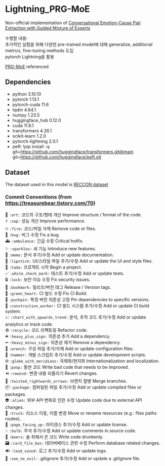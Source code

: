 # Lightning_PRG-MoE

Non-official implementation of [Conversational Emotion-Cause Pair Extraction with Guided Mixture of Experts](https://github.com/jdjin3000/PRG-MoE)

수행할 내용: <br>
추가적인 실험을 위해 다양한 pre-trained model에 대해 generalize, additional metrics, fine-tuning methods 도입 <br>
pytorch Lightning을 활용<br> 

[PRG-MoE](https://github.com/jdjin3000/PRG-MoE) referenced

## Dependencies
- python 3.10.10<br>
- pytorch 1.13.1<br>
- pytorch-cuda 11.6<br>
- tqdm 4.64.1<br>
- numpy 1.23.5<br>
- huggingface_hub 0.12.0<br>
- cuda 11.6.1<br>
- transformers 4.26.1<br>
- scikit-learn 1.2.0<br>
- pytorch-lightning 2.0.1<br>
- peft: !pip install -q git+https://github.com/huggingface/transformers.git@main git+https://github.com/huggingface/peft.git

## Dataset
The dataset used in this model is [RECCON dataset](https://github.com/declare-lab/RECCON)


### Commit Conventions (from https://treasurebear.tistory.com/70)
🎨	`:art:`	코드의 구조/형태 개선	Improve structure / format of the code.<br>
⚡️	`:zap:`	성능 개선	Improve performance.<br>
🔥	`:fire:`	코드/파일 삭제	Remove code or files.<br>
🐛	`:bug:`	버그 수정	Fix a bug.<br>
🚑	`:ambulance:`	긴급 수정	Critical hotfix.<br>
✨	`:sparkles:`	새 기능	Introduce new features.<br>
📝	`:memo:`	문서 추가/수정	Add or update documentation.<br>
💄	`:lipstick:`	UI/스타일 파일 추가/수정	Add or update the UI and style files.<br>
🎉	`:tada:`	프로젝트 시작	Begin a project.<br>
✅	`:white_check_mark:`	테스트 추가/수정	Add or update tests.<br>
🔒	`:lock:`	보안 이슈 수정	Fix security issues.<br>
🔖	`:bookmark:`	릴리즈/버전 태그	Release / Version tags.<br>
💚	`:green_heart:`	CI 빌드 수정	Fix CI Build.<br>
📌	`:pushpin:`	특정 버전 의존성 고정	Pin dependencies to specific versions.<br>
👷	`:construction_worker:`	CI 빌드 시스템 추가/수정	Add or update CI build system.<br>
📈	`:chart_with_upwards_trend:`	분석, 추적 코드 추가/수정	Add or update analytics or track code.<br>
♻️	`:recycle:`	코드 리팩토링	Refactor code.<br>
➕	`:heavy_plus_sign:`	의존성 추가	Add a dependency.<br>
➖	`:heavy_minus_sign:`	의존성 제거	Remove a dependency.<br>
🔧	`:wrench:`	구성 파일 추가/삭제	Add or update configuration files.<br>
🔨	`:hammer:`	개발 스크립트 추가/수정	Add or update development scripts.<br>
🌐	`:globe_with_meridians:`	국제화/현지화	Internationalization and localization.<br>
💩	`:poop:`	똥싼 코드	Write bad code that needs to be improved.<br>
⏪	`:rewind:`	변경 내용 되돌리기	Revert changes.<br>
🔀	`:twisted_rightwards_arrows:`	브랜치 합병	Merge branches.<br>
📦	`:package:`	컴파일된 파일 추가/수정	Add or update compiled files or packages.<br>
👽	`:alien:`	외부 API 변화로 인한 수정	Update code due to external API changes.<br>
🚚	`:truck:`	리소스 이동, 이름 변경	Move or rename resources (e.g.: files paths routes).<br>
📄	`:page_facing_up:`	라이센스 추가/수정	Add or update license.<br>
💡	`:bulb:`	주석 추가/수정	Add or update comments in source code.<br>
🍻	`:beers:`	술 취해서 쓴 코드	Write code drunkenly.<br>
🗃	`:card_file_box:`	데이버베이스 관련 수정	Perform database related changes.<br>
🔊	`:loud_sound:`	로그 추가/수정	Add or update logs.<br>
🙈	`:see_no_evil:`	.gitignore 추가/수정	Add or update a .gitignore file.<br>
